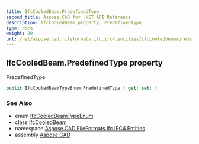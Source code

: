 ```yaml
---
title: IfcCooledBeam.PredefinedType
second_title: Aspose.CAD for .NET API Reference
description: IfcCooledBeam property. PredefinedType
type: docs
weight: 20
url: /net/aspose.cad.fileformats.ifc.ifc4.entities/ifccooledbeam/predefinedtype/
---
```

## IfcCooledBeam.PredefinedType property

PredefinedType

```csharp
public IfcCooledBeamTypeEnum PredefinedType { get; set; }
```

### See Also

* enum [IfcCooledBeamTypeEnum](../../../aspose.cad.fileformats.ifc.ifc4.types/ifccooledbeamtypeenum/)
* class [IfcCooledBeam](../)
* namespace [Aspose.CAD.FileFormats.Ifc.IFC4.Entities](../../ifccooledbeam/)
* assembly [Aspose.CAD](../../../)


